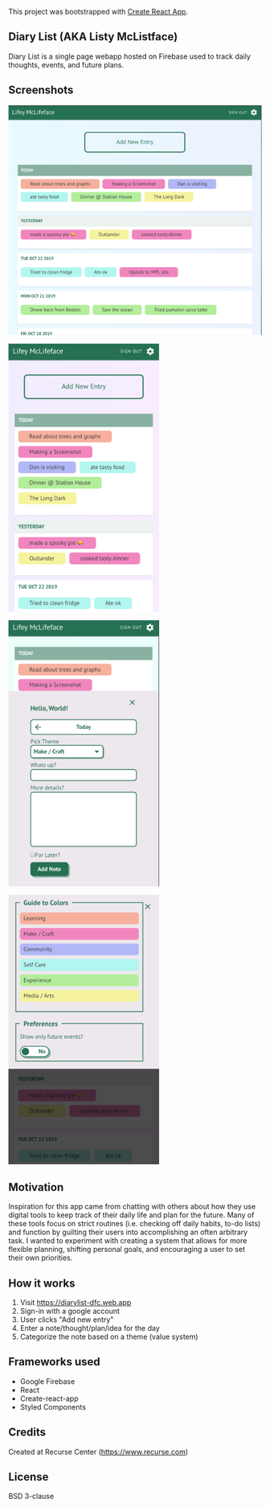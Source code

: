 This project was bootstrapped with [Create React App](https://github.com/facebook/create-react-app).

## Diary List (AKA Listy McListface)

Diary List is a single page webapp hosted on Firebase used to track daily thoughts, events, and future plans. 

## Screenshots

![desktop screenshot](https://raw.githubusercontent.com/dorafc/DiaryList/master/screenshots/Lifey_McLifeface_1sm.png)

![mobile screenshot](https://raw.githubusercontent.com/dorafc/DiaryList/master/screenshots/Lifey_McLifeface_2sm.png)

![add entry screen](https://raw.githubusercontent.com/dorafc/DiaryList/master/screenshots/Lifey_McLifeface_3sm.png)

![preferences view](https://raw.githubusercontent.com/dorafc/DiaryList/master/screenshots/Lifey_McLifeface_4sm.png)

## Motivation

Inspiration for this app came from chatting with others about how they use digital tools to keep track of their daily life and plan for the future. Many of these tools focus on strict routines (i.e. checking off daily habits, to-do lists) and function by guilting their users into accomplishing an often arbitrary task. I wanted to experiment with creating a system that allows for more flexible planning, shifting personal goals, and encouraging a user to set their own priorities.

## How it works

1. Visit https://diarylist-dfc.web.app
2. Sign-in with a google account
3. User clicks "Add new entry"
4. Enter a note/thought/plan/idea for the day
5. Categorize the note based on a theme (value system)

## Frameworks used

* Google Firebase
* React
* Create-react-app
* Styled Components

## Credits

Created at Recurse Center (https://www.recurse.com)

## License
 
BSD 3-clause